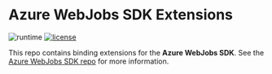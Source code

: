 Azure WebJobs SDK Extensions
===

![runtime](https://img.shields.io/badge/Azure%20Functions-v2-orange.svg)
[![license](https://img.shields.io/github/license/mashape/apistatus.svg)](https://github.com/espray/azure-webjobs-sdk-extension)

This repo contains binding extensions for the **Azure WebJobs SDK**. See the [Azure WebJobs SDK repo](https://github.com/Azure/azure-webjobs-sdk) for more information.
